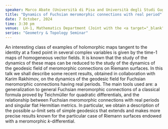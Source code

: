 ```yaml
---
speaker: Marco Abate (Università di Pisa and Università degli Studi Guglielmo Marconi, Italy)
title: "Dynamics of Fuchsian meromorphic connections with real period"
date: 7 October, 2024
time: 3:30 pm
venue:  LH-1, Mathematics Department (Joint with the <a target="_blank" href="https://math.iisc.ac.in/~aprg/index.php?id=seminar24-25#2024-10-07">APRG Seminar</a>)
series: "Geometry & Topology Seminar"
---
```


An interesting class of examples of holomorphic maps tangent to the identity at a fixed point in several complex variables is given by the time-1 maps of homogeneous
vector fields. It is known that the study of the dynamics of these maps can be reduced to the study of the dynamics of the geodesic field of meromorphic connections
on Riemann surfaces. In this talk we shall describe some recent results, obtained in collaboration with Karim Rakhimov, on the dynamics of the geodesic field for
Fuchsian meromorphic connections having real periods. The main tools used are: a generalization to general Fuchsian meromorphic connections of a classical formula
proved by Teichm&uuml;ller for quadratic differentials, and the relationship between Fuchsian meromorphic connections with real periods and singular flat Hermitian metrics.
In particular, we obtain a description of the possible $\omega$-limit sets of simple geodesics that extends and makes more precise results known for the particular case
of Riemann surfaces endowed with a meromorphic $k$-differential.
